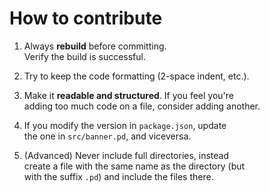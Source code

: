 # How to contribute

 1. Always **rebuild** before committing.  
    Verify the build is successful.

 2. Try to keep the code formatting (2-space indent, etc.).

 3. Make it **readable and structured**. If you feel you're  
    adding too much code on a file, consider adding another.

 4. If you modify the version in `package.json`, update  
    the one in `src/banner.pd`, and viceversa.

 5. (Advanced) Never include full directories, instead  
    create a file with the same name as the directory (but  
    with the suffix `.pd`) and include the files there.
